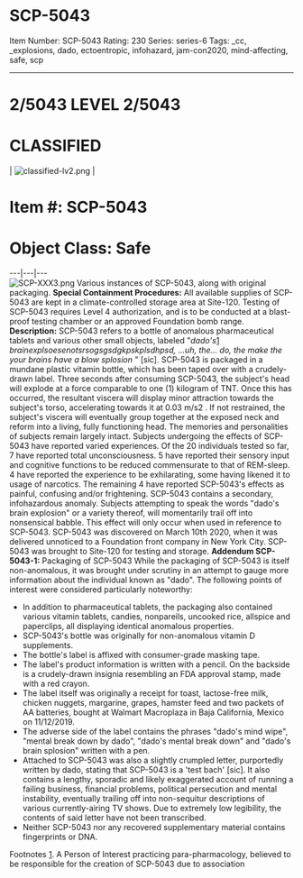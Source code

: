 # SCP-5043
Item Number: SCP-5043
Rating: 230
Series: series-6
Tags: _cc, _explosions, dado, ectoentropic, infohazard, jam-con2020, mind-affecting, safe, scp

---

# 2/5043 LEVEL 2/5043
# CLASSIFIED
| ![classified-lv2.png](https://scp-wiki.wdfiles.com/local--files/component%3Aclassified-decoration-base/classified-lv2.png) | 
# Item #: SCP-5043
# Object Class: Safe  
---|---|---  
![SCP-XXX3.png](https://scp-wiki.wdfiles.com/local--files/scp-5043/SCP-XXX3.png)
Various instances of SCP-5043, along with original packaging.
**Special Containment Procedures:** All available supplies of SCP-5043 are kept in a climate-controlled storage area at Site-120. Testing of SCP-5043 requires Level 4 authorization, and is to be conducted at a blast-proof testing chamber or an approved Foundation bomb range.
**Description:** SCP-5043 refers to a bottle of anomalous pharmaceutical tablets and various other small objects, labeled "_dado's_[1](javascript:;) _brainexplsoesenotsrsogsgsdgkpskplsdhpsd, …uh, the… do, the make the your brains have a blow splosion_ " [sic]. SCP-5043 is packaged in a mundane plastic vitamin bottle, which has been taped over with a crudely-drawn label.
Three seconds after consuming SCP-5043, the subject's head will explode at a force comparable to one (1) kilogram of TNT. Once this has occurred, the resultant viscera will display minor attraction towards the subject's torso, accelerating towards it at 0.03 m/s2 . If not restrained, the subject's viscera will eventually group together at the exposed neck and reform into a living, fully functioning head. The memories and personalities of subjects remain largely intact.
Subjects undergoing the effects of SCP-5043 have reported varied experiences. Of the 20 individuals tested so far, 7 have reported total unconsciousness. 5 have reported their sensory input and cognitive functions to be reduced commensurate to that of REM-sleep. 4 have reported the experience to be exhilarating, some having likened it to usage of narcotics. The remaining 4 have reported SCP-5043's effects as painful, confusing and/or frightening.
SCP-5043 contains a secondary, infohazardous anomaly. Subjects attempting to speak the words "dado's brain explosion" or a variety thereof, will momentarily trail off into nonsensical babble. This effect will only occur when used in reference to SCP-5043.
SCP-5043 was discovered on March 10th 2020, when it was delivered unnoticed to a Foundation front company in New York City. SCP-5043 was brought to Site-120 for testing and storage.
**Addendum SCP-5043-1:** Packaging of SCP-5043
While the packaging of SCP-5043 is itself non-anomalous, it was brought under scrutiny in an attempt to gauge more information about the individual known as "dado". The following points of interest were considered particularly noteworthy:
  * In addition to pharmaceutical tablets, the packaging also contained various vitamin tablets, candies, nonpareils, uncooked rice, allspice and paperclips, all displaying identical anomalous properties.
  * SCP-5043's bottle was originally for non-anomalous vitamin D supplements.
  * The bottle's label is affixed with consumer-grade masking tape.
  * The label's product information is written with a pencil. On the backside is a crudely-drawn insignia resembling an FDA approval stamp, made with a red crayon.
  * The label itself was originally a receipt for toast, lactose-free milk, chicken nuggets, margarine, grapes, hamster feed and two packets of AA batteries, bought at Walmart Macroplaza in Baja California, Mexico on 11/12/2019.
  * The adverse side of the label contains the phrases "dado's mind wipe", "mental break down by dado", "dado's mental break down" and "dado's brain splosion" written with a pen.
  * Attached to SCP-5043 was also a slightly crumpled letter, purportedly written by dado, stating that SCP-5043 is a 'test bach' [sic]. It also contains a lengthy, sporadic and likely exaggerated account of running a failing business, financial problems, political persecution and mental instability, eventually trailing off into non-sequitur descriptions of various currently-airing TV shows. Due to extremely low legibility, the contents of said letter have not been transcribed.
  * Neither SCP-5043 nor any recovered supplementary material contains fingerprints or DNA.

Footnotes
[1](javascript:;). A Person of Interest practicing para-pharmacology, believed to be responsible for the creation of SCP-5043 due to association